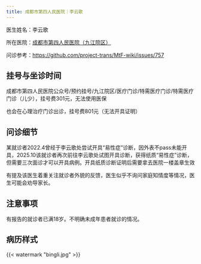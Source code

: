 ```yaml
---
title: 成都市第四人民医院｜李云歌
---
```


医生姓名：李云歌

所在医院：[成都市第四人民医院（九江院区）](https://www.cd-psychologist.com/)

问诊参考：<https://github.com/project-trans/MtF-wiki/issues/757>

## 挂号与坐诊时间

成都市第四人民医院公众号/预约挂号/九江院区/医疗门诊/特需医疗门诊/特需医疗门诊（儿少），挂号费301元，无法使用医保

也会在心理治疗门诊出诊，挂号费801元（无法开具证明）

## 问诊细节

某就诊者2022.4曾经于李云歌处尝试开具“易性症”诊断，因外表不pass未能开具，2025.10该就诊者再次前往李云歌处试图开具诊断，获得纸质“易性症”诊断，但需要三次面诊才可以开具病例。开具纸质诊断证明后需要拿去医院一楼盖章生效

有提及该医生着重关注就诊者外貌的反馈，医生似乎不询问家庭知情度等情况，医生可能会劝导家长。

## 注意事项

有报告的就诊者已满18岁。不明确未成年患者就诊的情况。

## 病历样式

{{< watermark "bingli.jpg" >}}

